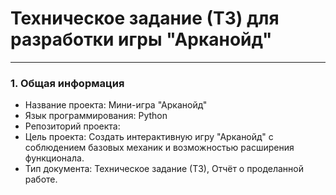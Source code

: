 # Техническое задание (ТЗ) для разработки игры "Арканойд"
---
### 1. Общая информация
* Название проекта: Мини-игра "Арканойд"
* Язык программирования: Python
* Репозиторий проекта:
* Цель проекта: Создать интерактивную игру "Арканойд" с соблюдением базовых механик и возможностью расширения функционала.
* Тип документа: Техническое задание (ТЗ), Отчёт о проделанной работе.
